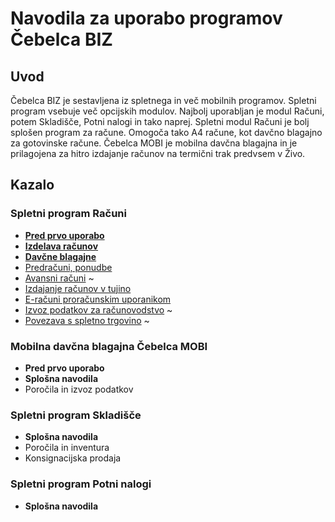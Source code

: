 # Navodila za uporabo programov Čebelca BIZ

## Uvod

Čebelca BIZ je sestavljena iz spletnega in več mobilnih programov. Spletni program vsebuje več opcijskih modulov. Najbolj uporabljan je modul Računi, 
potem Skladišče, Potni nalogi in tako naprej. Spletni modul Računi je bolj splošen program za račune. Omogoča tako A4 račune, kot davčno blagajno za
gotovinske račune. Čebelca MOBI je mobilna davčna blagajna in je prilagojena za hitro izdajanje računov na termični trak predvsem v Živo.

## Kazalo

### Spletni program Računi

* **[Pred prvo uporabo](racuni/pred_prvo_uporabo.md)** 
* **[Izdelava računov](racuni/izdelava_racunov.md)**
* **[Davčne blagajne](racuni/izdelava_racunov.md)**
* [Predračuni, ponudbe](racuni/predracuni_ponudbe.md)
* [Avansni računi](racuni/avansni_racuni.md) ~
* [Izdajanje računov v tujino](racuni/izdajanje_racunov_v_tujino.md)
* [E-računi proračunskim uporanikom](racuni/izdajanje_racunov_v_tujino.md)
* [Izvoz podatkov za računovodstvo](izvoz_podatkov_za_racunovo.md) ~
* [Povezava s spletno trgovino](https://github.com/InvoiceFox/CebelcaBIZ-WooCommerce#readme) ~

### Mobilna davčna blagajna Čebelca MOBI

* **Pred prvo uporabo**
* **Splošna navodila**
* Poročila in izvoz podatkov

### Spletni program Skladišče

* **Splošna navodila**
* Poročila in inventura
* Konsignacijska prodaja

### Spletni program Potni nalogi

* **Splošna navodila**
